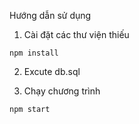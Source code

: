 Hướng dẫn sử dụng

1. Cài đặt các thư viện thiếu
```
npm install
```
2. Excute db.sql

3. Chạy chương trình
```
npm start
```